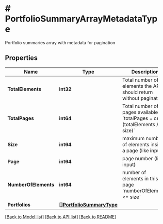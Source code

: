 # # PortfolioSummaryArrayMetadataType
Portfolio summaries array with metadata for pagination

## Properties 


Name | Type | Description | Notes
------------ | ------------- | ------------- | -------------
**TotalElements**| **int32** | Total number of elements the API should return without pagination  | [optional]
**TotalPages**| **int64** | Total number of pages available &#x60;totalPages &#x3D; ceil (totalElements / size)&#x60;  | [optional]
**Size**| **int64** | maximum number of elements inside a page (like input)  | [optional]
**Page**| **int64** | page number (like input)  | [optional]
**NumberOfElements**| **int64** | number of elements in this page &#x60;numberOfElements &lt;&#x3D; size&#x60;  | [optional]
**Portfolios**| [**[]PortfolioSummaryType**](PortfolioSummaryType.md) |   | [optional]


[[Back to Model list]](../../README.md#models) [[Back to API list]](../../README.md#endpoints) [[Back to README]](../../README.md)

